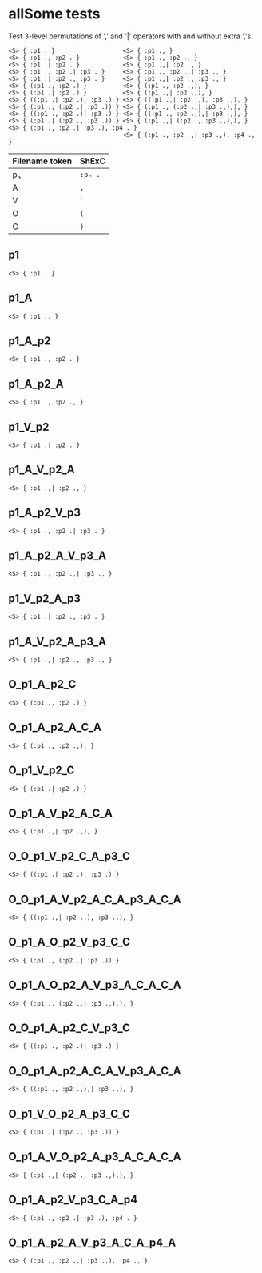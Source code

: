 # allSome tests

Test 3-level permutations of ',' and '|' operators with and without extra ','s.

```
<S> { :p1 . }                   <S> { :p1 ., }
<S> { :p1 ., :p2 . }            <S> { :p1 ., :p2 ., }
<S> { :p1 .| :p2 . }            <S> { :p1 .,| :p2 ., }
<S> { :p1 ., :p2 .| :p3 . }     <S> { :p1 ., :p2 .,| :p3 ., }
<S> { :p1 .| :p2 ., :p3 . }     <S> { :p1 .,| :p2 ., :p3 ., }
<S> { (:p1 ., :p2 .) }          <S> { (:p1 ., :p2 .,), }
<S> { (:p1 .| :p2 .) }          <S> { (:p1 .,| :p2 .,), }
<S> { ((:p1 .| :p2 .), :p3 .) } <S> { ((:p1 .,| :p2 .,), :p3 .,), }
<S> { (:p1 ., (:p2 .| :p3 .)) } <S> { (:p1 ., (:p2 .,| :p3 .,),), }
<S> { ((:p1 ., :p2 .)| :p3 .) } <S> { ((:p1 ., :p2 .,),| :p3 .,), }
<S> { (:p1 .| (:p2 ., :p3 .)) } <S> { (:p1 .,| (:p2 ., :p3 .,),), }
<S> { (:p1 ., :p2 .| :p3 .), :p4 . }
                                <S> { (:p1 ., :p2 .,| :p3 .,), :p4 ., }
```

Filename token | ShExC
--- | ---
pₙ | `:pₙ .`
A | `,`
V | `|`
O | `(`
C | `)`

## p1
```
<S> { :p1 . }
```

## p1_A
```
<S> { :p1 ., }
```

## p1_A_p2
```
<S> { :p1 ., :p2 . }
```

## p1_A_p2_A
```
<S> { :p1 ., :p2 ., }
```

## p1_V_p2
```
<S> { :p1 .| :p2 . }
```

## p1_A_V_p2_A
```
<S> { :p1 .,| :p2 ., }
```

## p1_A_p2_V_p3
```
<S> { :p1 ., :p2 .| :p3 . }
```

## p1_A_p2_A_V_p3_A
```
<S> { :p1 ., :p2 .,| :p3 ., }
```

## p1_V_p2_A_p3
```
<S> { :p1 .| :p2 ., :p3 . }
```

## p1_A_V_p2_A_p3_A
```
<S> { :p1 .,| :p2 ., :p3 ., }
```

## O_p1_A_p2_C
```
<S> { (:p1 ., :p2 .) }
```

## O_p1_A_p2_A_C_A
```
<S> { (:p1 ., :p2 .,), }
```

## O_p1_V_p2_C
```
<S> { (:p1 .| :p2 .) }
```

## O_p1_A_V_p2_A_C_A
```
<S> { (:p1 .,| :p2 .,), }
```

## O_O_p1_V_p2_C_A_p3_C
```
<S> { ((:p1 .| :p2 .), :p3 .) }
```

## O_O_p1_A_V_p2_A_C_A_p3_A_C_A
```
<S> { ((:p1 .,| :p2 .,), :p3 .,), }
```

## O_p1_A_O_p2_V_p3_C_C
```
<S> { (:p1 ., (:p2 .| :p3 .)) }
```

## O_p1_A_O_p2_A_V_p3_A_C_A_C_A
```
<S> { (:p1 ., (:p2 .,| :p3 .,),), }
```

## O_O_p1_A_p2_C_V_p3_C
```
<S> { ((:p1 ., :p2 .)| :p3 .) }
```

## O_O_p1_A_p2_A_C_A_V_p3_A_C_A
```
<S> { ((:p1 ., :p2 .,),| :p3 .,), }
```

## O_p1_V_O_p2_A_p3_C_C
```
<S> { (:p1 .| (:p2 ., :p3 .)) }
```

## O_p1_A_V_O_p2_A_p3_A_C_A_C_A
```
<S> { (:p1 .,| (:p2 ., :p3 .,),), }
```

## O_p1_A_p2_V_p3_C_A_p4
```
<S> { (:p1 ., :p2 .| :p3 .), :p4 . }
```

## O_p1_A_p2_A_V_p3_A_C_A_p4_A
```
<S> { (:p1 ., :p2 .,| :p3 .,), :p4 ., }
```

